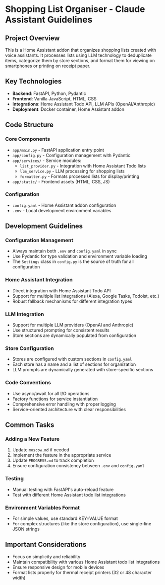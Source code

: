 # Shopping List Organiser - Claude Assistant Guidelines

## Project Overview
This is a Home Assistant addon that organizes shopping lists created with voice assistants. It processes lists using LLM technology to deduplicate items, categorize them by store sections, and format them for viewing on smartphones or printing on receipt paper.

## Key Technologies
- **Backend**: FastAPI, Python, Pydantic
- **Frontend**: Vanilla JavaScript, HTML, CSS
- **Integrations**: Home Assistant Todo API, LLM APIs (OpenAI/Anthropic)
- **Deployment**: Docker container, Home Assistant addon

## Code Structure

### Core Components
- `app/main.py` - FastAPI application entry point
- `app/config.py` - Configuration management with Pydantic
- `app/services/` - Service modules:
  - `list_provider.py` - Integration with Home Assistant Todo lists
  - `llm_service.py` - LLM processing for shopping lists
  - `formatter.py` - Formats processed lists for display/printing
- `app/static/` - Frontend assets (HTML, CSS, JS)

### Configuration
- `config.yaml` - Home Assistant addon configuration
- `.env` - Local development environment variables

## Development Guidelines

### Configuration Management
- Always maintain both `.env` and `config.yaml` in sync
- Use Pydantic for type validation and environment variable loading
- The `Settings` class in `config.py` is the source of truth for all configuration

### Home Assistant Integration
- Direct integration with Home Assistant Todo API
- Support for multiple list integrations (Alexa, Google Tasks, Todoist, etc.)
- Robust fallback mechanisms for different integration types

### LLM Integration
- Support for multiple LLM providers (OpenAI and Anthropic)
- Use structured prompting for consistent results
- Store sections are dynamically populated from configuration

### Store Configuration
- Stores are configured with custom sections in `config.yaml`
- Each store has a name and a list of sections for organization
- LLM prompts are dynamically generated with store-specific sections

### Code Conventions
- Use async/await for all I/O operations
- Factory functions for service instantiation
- Comprehensive error handling with proper logging
- Service-oriented architecture with clear responsibilities

## Common Tasks

### Adding a New Feature
1. Update `moscow.md` if needed
2. Implement the feature in the appropriate service
3. Update `PROGRESS.md` to track completion
4. Ensure configuration consistency between `.env` and `config.yaml`

### Testing
- Manual testing with FastAPI's auto-reload feature
- Test with different Home Assistant todo list integrations

### Environment Variables Format
- For simple values, use standard KEY=VALUE format
- For complex structures (like the store configuration), use single-line JSON strings

## Important Considerations
- Focus on simplicity and reliability
- Maintain compatibility with various Home Assistant todo list integrations
- Ensure responsive design for mobile devices
- Format lists properly for thermal receipt printers (32 or 48 character width)